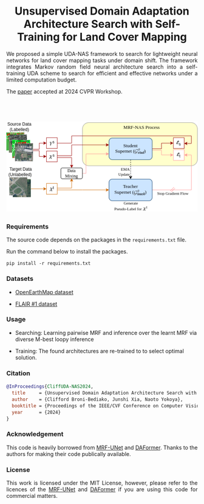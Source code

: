 <h1 align="center">Unsupervised Domain Adaptation Architecture Search with Self-Training for Land Cover Mapping</h1>

<p align="justify">We proposed a simple UDA-NAS framework to search for lightweight neural networks for land cover mapping tasks under domain shift. The framework integrates Markov random field neural architecture search into a self-training UDA scheme to search for efficient and effective networks under a limited computation budget.</p> 

The [paper](https://arxiv.org/abs/2404.14704) accepted at 2024 CVPR Workshop. 
<p>&nbsp;</p>

<h1 align="center">
<img src="doc/UDA-NAS1.png" alt="framework fig">
</img>
</h1>


### Requirements
The source code depends on the packages in the `requirements.txt` file.

Run the command below to install the packages.
```Shell
pip install -r requirements.txt
``` 

### Datasets
* [OpenEarthMap dataset](https://open-earth-map.org/)

* [FLAIR #1 dataset](https://github.com/IGNF/FLAIR-1)


### Usage
* Searching: Learning pairwise MRF and inference over the learnt MRF via diverse M-best loopy inference


* Training:  The found architectures are re-trained to to select optimal solution.



### Citation
```BibTeX
@InProceedings{CliffUDA-NAS2024,
  title     = {Unsupervised Domain Adaptation Architecture Search with Self-Training for Land Cover Mapping},
  author    = {Clifford Broni-Bediako, Junshi Xia, Naoto Yokoya},
  booktitle = {Proceedings of the IEEE/CVF Conference on Computer Vision and Pattern Recognition Workshop (CVPRW)},
  year      = {2024}
}
```

### Acknowledgement
<p align="justify">This code is heavily borrowed from <a href="https://github.com/zifuwanggg/MRF-UNets">MRF-UNet</a> and <a href="https://github.com/lhoyer/DAFormer?tab=readme-ov-file">DAFormer</a>. Thanks to the authors for making their code publically available.</p>


### License
<p align="justify">This work is licensed under the MIT License, however, please refer to the licences of the <a href="https://github.com/zifuwanggg/MRF-UNets">MRF-UNet</a> and <a href="https://github.com/lhoyer/DAFormer?tab=readme-ov-file">DAFormer</a> if you are using this code for commercial matters.</p>